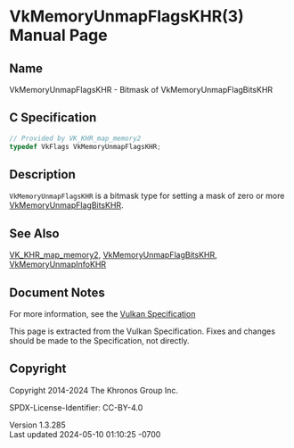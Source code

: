 # VkMemoryUnmapFlagsKHR(3) Manual Page

## Name

VkMemoryUnmapFlagsKHR - Bitmask of VkMemoryUnmapFlagBitsKHR



## <a href="#_c_specification" class="anchor"></a>C Specification

``` c
// Provided by VK_KHR_map_memory2
typedef VkFlags VkMemoryUnmapFlagsKHR;
```

## <a href="#_description" class="anchor"></a>Description

`VkMemoryUnmapFlagsKHR` is a bitmask type for setting a mask of zero or
more [VkMemoryUnmapFlagBitsKHR](https://registry.khronos.org/vulkan/specs/1.3-extensions/man/html/VkMemoryUnmapFlagBitsKHR.html).

## <a href="#_see_also" class="anchor"></a>See Also

[VK_KHR_map_memory2](https://registry.khronos.org/vulkan/specs/1.3-extensions/man/html/VK_KHR_map_memory2.html),
[VkMemoryUnmapFlagBitsKHR](https://registry.khronos.org/vulkan/specs/1.3-extensions/man/html/VkMemoryUnmapFlagBitsKHR.html),
[VkMemoryUnmapInfoKHR](https://registry.khronos.org/vulkan/specs/1.3-extensions/man/html/VkMemoryUnmapInfoKHR.html)

## <a href="#_document_notes" class="anchor"></a>Document Notes

For more information, see the <a
href="https://registry.khronos.org/vulkan/specs/1.3-extensions/html/vkspec.html#VkMemoryUnmapFlagsKHR"
target="_blank" rel="noopener">Vulkan Specification</a>

This page is extracted from the Vulkan Specification. Fixes and changes
should be made to the Specification, not directly.

## <a href="#_copyright" class="anchor"></a>Copyright

Copyright 2014-2024 The Khronos Group Inc.

SPDX-License-Identifier: CC-BY-4.0

Version 1.3.285  
Last updated 2024-05-10 01:10:25 -0700
